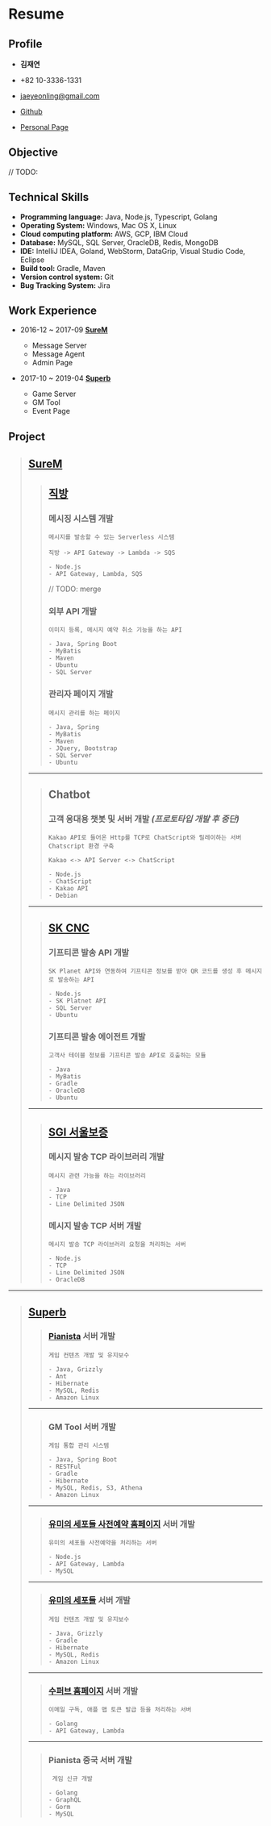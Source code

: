 # Resume

## Profile

-  **김재연**

- +82 10-3336-1331

- <jaeyeonling@gmail.com>

- [Github](https://github.com/jaeyeonling)

- [Personal Page](https://http://jaeyeonling.github.io)

  

## Objective

// TODO: 



## Technical Skills

- **Programming language:** Java, Node.js, Typescript, Golang
- **Operating System:** Windows, Mac OS X, Linux
- **Cloud computing platform:** AWS, GCP, IBM Cloud
- **Database:** MySQL, SQL Server, OracleDB, Redis, MongoDB
- **IDE:** IntelliJ IDEA, Goland, WebStorm, DataGrip, Visual Studio Code, Eclipse
- **Build tool:** Gradle, Maven
- **Version control system:** Git
- **Bug Tracking System:** Jira



## Work Experience

- 2016-12 ~ 2017-09		**[SureM](https://www.surem.co.kr)**
  - Message Server
  - Message Agent
  - Admin Page

- 2017-10 ~ 2019-04		**[Superb](https://superbcorp.com/)**
  - Game Server
  - GM Tool
  - Event Page



## Project

> ## **[SureM](https://www.surem.co.kr)**
>
>> ## [직방](https://www.zigbang.com)
>>
>> ### **메시징 시스템 개발**
>>
>>   ```
>>   메시지를 발송할 수 있는 Serverless 시스템
>>   
>>   직방 -> API Gateway -> Lambda -> SQS
>>   
>>   - Node.js
>>   - API Gateway, Lambda, SQS
>>   ```
>>
>>   // TODO: merge
>>
>> ### **외부 API 개발**
>>
>>   ```
>>   이미지 등록, 메시지 예약 취소 기능을 하는 API
>>   
>>   - Java, Spring Boot
>>   - MyBatis
>>   - Maven
>>   - Ubuntu
>>   - SQL Server
>>   ```
>>
>> ### **관리자 페이지 개발**
>>
>>   ```
>>   메시지 관리를 하는 페이지
>>   
>>   - Java, Spring
>>   - MyBatis
>>   - Maven
>>   - JQuery, Bootstrap
>>   - SQL Server
>>   - Ubuntu
>>   ```
> ---
>> ## Chatbot
>>
>> ### **고객 응대용 챗봇 및 서버 개발** *(프로토타입 개발 후 중단)*
>>
>>   ```
>>   Kakao API로 들어온 Http를 TCP로 ChatScript와 릴레이하는 서버
>>   Chatscript 환경 구축
>>   
>>   Kakao <-> API Server <-> ChatScript
>>   
>>   - Node.js
>>   - ChatScript
>>   - Kakao API
>>   - Debian
>>   ```
> ---
>> ## [SK CNC](https://recruit.skcc.co.kr)
>>
>> ### **기프티콘 발송 API 개발**
>>
>>   ```
>>   SK Planet API와 연동하여 기프티콘 정보를 받아 QR 코드를 생성 후 메시지로 발송하는 API
>>   
>>   - Node.js
>>   - SK Platnet API
>>   - SQL Server
>>   - Ubuntu
>>   ```
>>
>> ### **기프티콘 발송 에이전트 개발**
>>
>>   ```
>>   고객사 테이블 정보를 기프티콘 발송 API로 호출하는 모듈
>>   
>>   - Java
>>   - MyBatis
>>   - Gradle
>>   - OracleDB
>>   - Ubuntu
>>   ```
> ---
>> ## [SGI 서울보증](https://www.ksgi.or.kr)
>>
>> ### **메시지 발송 TCP 라이브러리 개발**
>>
>>   ```
>>   메시지 관련 가능을 하는 라이브러리
>>   
>>   - Java
>>   - TCP
>>   - Line Delimited JSON
>>   ```
>>
>> ### **메시지 발송 TCP 서버 개발**
>>
>>   ```
>>   메시지 발송 TCP 라이브러리 요청을 처리하는 서버
>>   
>>   - Node.js
>>   - TCP
>>   - Line Delimited JSON
>>   - OracleDB
>>   ```
---
> ## **[Superb](https://superbcorp.com/)**
>
>> ### [Pianista](https://play.google.com/store/apps/details?id=com.superb.pianista&hl=ko) 서버 개발
>>
>>   ```
>>   게임 컨텐츠 개발 및 유지보수
>>     
>>   - Java, Grizzly
>>   - Ant
>>   - Hibernate
>>   - MySQL, Redis
>>   - Amazon Linux
>>   ```
> ---
>> ### GM Tool 서버 개발
>>
>>   ```
>>   게임 통합 관리 시스템
>>     
>>   - Java, Spring Boot
>>   - RESTFul
>>   - Gradle
>>   - Hibernate
>>   - MySQL, Redis, S3, Athena
>>   - Amazon Linux
>>   ```
> ---
>> ### [유미의 세포들 사전예약 홈페이지](https://yumiscells.superbcorp.com/) 서버 개발
>>
>>   ```
>>   유미의 세포들 사전예약을 처리하는 서버
>>   
>>   - Node.js
>>   - API Gateway, Lambda
>>   - MySQL
>>   ```
> ---
>> ### [유미의 세포들](https://play.google.com/store/apps/details?id=com.superb.yumi&hl=ko) 서버 개발
>>
>>   ```
>>   게임 컨텐츠 개발 및 유지보수
>>   
>>   - Java, Grizzly
>>   - Gradle
>>   - Hibernate
>>   - MySQL, Redis
>>   - Amazon Linux
>>   ```
> ---
>> ### [수퍼브 홈페이지](https://superbcorp.com/) 서버 개발
>>
>>   ```
>>   이메일 구독, 애플 맵 토큰 발급 등을 처리하는 서버
>>   
>>   - Golang
>>   - API Gateway, Lambda
>>   ```
> ---
>> ### Pianista 중국 서버 개발
>>
>>   ```
>>    게임 신규 개발
>>   
>>   - Golang
>>   - GraphQL
>>   - Gorm
>>   - MySQL
>>   ```

